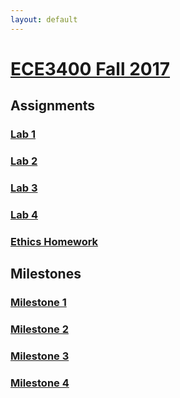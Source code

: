 ```yaml
---
layout: default
---
```


# [ECE3400 Fall 2017](https://kristinanemeth.github.io/group14/)
## Assignments

### [Lab 1](./Lab1.md)
### [Lab 2](./Lab2.md)
### [Lab 3](./lab3.md)
### [Lab 4](./Lab4.md)
### [Ethics Homework](./Ethics.md)

## Milestones

### [Milestone 1](./milestone1.md)
### [Milestone 2](./milestone2.md)
### [Milestone 3](./milestone3.md)
### [Milestone 4](./milestone4.md)
